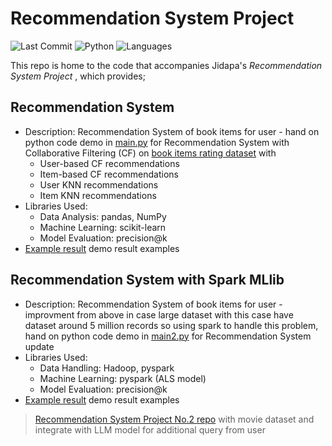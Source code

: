 # Recommendation System Project

![Last Commit](https://img.shields.io/github/last-commit/JPP-J/recommendation_project?style=flat-square)
![Python](https://img.shields.io/badge/Python-97.6%25-blue?style=flat-square)
![Languages](https://img.shields.io/github/languages/count/JPP-J/recommendation_project?style=flat-square)

This repo is home to the code that accompanies Jidapa's *Recommendation System Project* , which provides; 
## Recommendation System
- Description: Recommendation System of book items for user - hand on python code demo in [main.py](main.py) for Recommendation System with Collaborative Filtering (CF) on [book items rating dataset](https://drive.google.com/file/d/1HDPOyxM6cs1SDx4boqKGrRVQam1VEPfy/view?usp=drive_link) with
  - User-based CF recommendations
  - Item-based CF recommendations
  - User KNN recommendations
  - Item KNN recommendations
- Libraries Used:
  - Data Analysis: pandas, NumPy
  - Machine Learning: scikit-learn
  - Model Evaluation: precision@k
- [Example result](Example_result.txt) demo result examples 

## Recommendation System with Spark MLlib
- Description: Recommendation System of book items for user - improvment from above in case large dataset with this case have dataset around 5 million records so using spark to handle this problem, hand on python code demo in [main2.py](main2.py) for Recommendation System update
- Libraries Used:
  - Data Handling: Hadoop, pyspark  
  - Machine Learning: pyspark (ALS model)
  - Model Evaluation: precision@k
- [Example result](Example_result.txt) demo result examples 
 
> [Recommendation System Project No.2 repo](https://github.com/JPP-J/reccomd_project2) with movie dataset and integrate with LLM model for additional query from user

